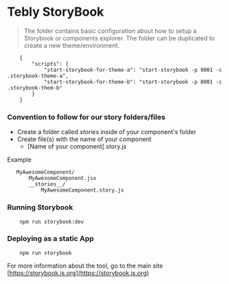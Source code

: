 Tebly StoryBook
===

> The folder contains basic configuration about how to setup a Storybook or components explorer.
> The folder can be duplicated to create a new theme/environment.

```
    {
        "scripts": {
            "start-storybook-for-theme-a": "start-storybook -p 9001 -c .storybook-theme-a",
            "start-storybook-for-theme-b": "start-storybook -p 8001 -c .storybook-them-b"
        }
    }
```

### Convention to follow for our story folders/files
- Create a folder called _stories_ inside of your component's folder
- Create file(s) with the name of your component 
    - [Name of your component].story.js

Example
```
   MyAwesomeComponent/
       MyAwesomeComponent.jsx
       __stories__/
           MyAwesomeComponent.story.js
``` 
### Running Storybook
```
    npm run storybook:dev
```

### Deploying as a static App
```
    npm run storybook
```

For more information about the tool, go to the main site [https://storybook.js.org](https://storybook.js.org)
